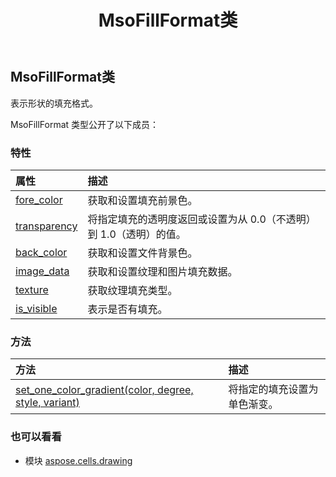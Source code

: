 ﻿---
title: MsoFillFormat类
second_title: Aspose.Cells for Python via .NET API 参考资料
description:
type: docs
weight: 330
url: /zh/python-net/aspose.cells.drawing/msofillformat/
is_root: false
---
##  MsoFillFormat类
表示形状的填充格式。



MsoFillFormat 类型公开了以下成员：

### 特性
|属性|描述|
| :- | :- |
| [fore_color](/cells/zh/python-net/aspose.cells.drawing/msofillformat/fore_color) |获取和设置填充前景色。|
| [transparency](/cells/zh/python-net/aspose.cells.drawing/msofillformat/transparency) |将指定填充的透明度返回或设置为从 0.0（不透明）到 1.0（透明）的值。|
| [back_color](/cells/zh/python-net/aspose.cells.drawing/msofillformat/back_color) |获取和设置文件背景色。|
| [image_data](/cells/zh/python-net/aspose.cells.drawing/msofillformat/image_data) |获取和设置纹理和图片填充数据。|
| [texture](/cells/zh/python-net/aspose.cells.drawing/msofillformat/texture) |获取纹理填充类型。|
| [is_visible](/cells/zh/python-net/aspose.cells.drawing/msofillformat/is_visible) |表示是否有填充。|


### 方法
|方法|描述|
| :- | :- |
| [set_one_color_gradient(color, degree, style, variant)](/cells/zh/python-net/aspose.cells.drawing/msofillformat/set_one_color_gradient/#aspose.pydrawing.Color-float-GradientStyleType-int) |将指定的填充设置为单色渐变。|



### 也可以看看
* 模块 [aspose.cells.drawing](..)

